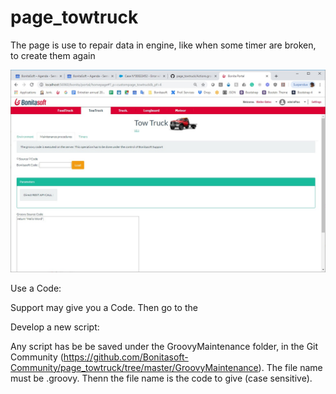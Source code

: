 # page_towtruck
The page is use to repair data in engine, like when some timer are broken, to create them again

<img src="screenshot_towtruck.jpg"/>



Use a Code:

Support may give you a Code. Then go to the 



Develop a new script:

Any script has be be saved under the GroovyMaintenance folder, in the Git Community (<https://github.com/Bonitasoft-Community/page_towtruck/tree/master/GroovyMaintenance>). The file name must be <Name>.groovy. Thenn the file name is the code to give (case sensitive).



